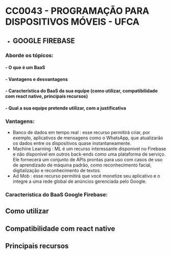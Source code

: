 # CC0043 - PROGRAMAÇÃO PARA DISPOSITIVOS MÓVEIS - UFCA

* ## GOOGLE FIREBASE

### Aborde os tópicos:

#### - O que é um BaaS
#### - Vantagens e desvantagens
#### - Característica do BaaS da sua equipe (como utilizar, compatibilidade com react native, principais recursos)
#### - Qual a sua equipe pretende utilizar, com a justificativa

### Vantagens:
* Banco de dados em tempo real : esse recurso permitirá criar, por exemplo, aplicativos de mensagens como o WhatsApp, que atualizarão os dados entre os dispositivos quase instantaneamente.
* Machine Learning : ML é um recurso interessante disponível no Firebase e não disponível em outros back-ends como uma plataforma de serviço. Ele fornecerá um conjunto de APIs prontas para uso com casos de uso de aprendizado de máquina padrão, como reconhecimento facial, digitalização e reconhecimento de textos.
* Ad Mob : esse recurso permitirá que você monetize seu aplicativo e o integre a uma rede global de anúncios gerenciada pelo Google.

### Característica do BaaS Google Firebase: 

## Como utilizar


## Compatibilidade com react native


## Principais recursos

